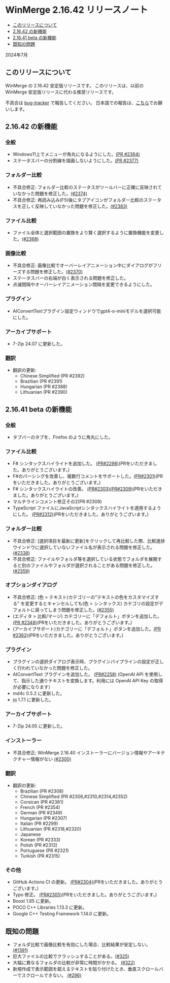 # WinMerge 2.16.42 リリースノート

- [このリリースについて](#about-this-release)
- [2.16.42 の新機能](#what-is-new-in-21642)
- [2.16.41 beta の新機能](#what-is-new-in-21641-beta)
- [既知の問題](#known-issues)

2024年7月

## このリリースについて

WinMerge の 2.16.42 安定版リリースです。
このリリースは、以前の WinMerge 安定版リリースに代わる推奨リリースです。

不具合は <a href="http://github.com/WinMerge/winmerge/issues">bug-tracker</a> で報告してください。
日本語での報告は、<a href="https://sourceforge.net/p/winmerge-v2-jp/tickets/">こちら</a>でお願いします。

## <a name="what-is-new-in-21642"></a>2.16.42 の新機能

### 全般

- Windows11上でメニューが角丸になるようにした。[(PR #2364)](https://github.com/WinMerge/winmerge/pull/2364)
- ステータスバーの分割線を描画しないようにした。[(PR #2377)](https://github.com/WinMerge/winmerge/pull/2377)

### フォルダー比較

- 不具合修正: フォルダー比較のステータスがツールバーに正確に反映されていなかった問題を修正した。[(#2374)](https://github.com/WinMerge/winmerge/issues/2374)
- 不具合修正: 再読み込み(F5)後にタブアイコンがフォルダー比較のステータスを正しく反映していなかった問題を修正した。[(#2383)](https://github.com/WinMerge/winmerge/issues/2383)

### ファイル比較

- ファイル全体と選択範囲の置換をより賢く選択するように置換機能を変更した。[(#2368)](https://github.com/WinMerge/winmerge/issues/2368)

### 画像比較

- 不具合修正: 画像比較でオーバーレイアニメーション中にダイアログがフリーズする問題を修正した。[(#2370)](https://github.com/WinMerge/winmerge/issues/2370)
- ステータスバーの右端が白く表示される問題を修正した。
- 点滅間隔やオーバーレイアニメーション間隔を変更できるようにした。

### プラグイン

- AIConvertTextプラグイン設定ウィンドウでgpt4-o-miniモデルを選択可能にした。

### アーカイブサポート

- 7-Zip 24.07 に更新した。

### 翻訳

- 翻訳の更新:
  - Chinese Simplified (PR #2392)
  - Brazilian (PR #2391)
  - Hungarian (PR #2388)
  - Lithuanian (PR #2390)

## <a name="what-is-new-in-21641-beta"></a>2.16.41 beta の新機能

### 全般

- タブバーのタブを、Firefox のように角丸にした。

### ファイル比較

- F# シンタックスハイライトを追加した。 [(PR#2298)](https://github.com/WinMerge/winmerge/pull/2298)(PRをいただきました。ありがとうございます。)
- F#のパーシングを改善し、複数行コメントをサポートした。[(PR#2301)](https://github.com/WinMerge/winmerge/pull/2301)(PRをいただきました。ありがとうございます。)
- F# シンタックスハイライトの改善。 [(PR#2303)](https://github.com/WinMerge/winmerge/pull/2303)[(PR#2309)](https://github.com/WinMerge/winmerge/pull/2309)(PRをいただきました。ありがとうございます。)
- マルチラインコメント修正その2(PR #2309)
- TypeScript ファイルにJavaScriptシンタックスハイライトを適用するようにした。 [(PR#2312)](https://github.com/WinMerge/winmerge/pull/2312)(PRをいただきました。ありがとうございます。)

### フォルダー比較

- 不具合修正: [選択項目を最新に更新]をクリックして再比較した際、比較進捗ウインドウに選択していないファイル名が表示される問題を修正した。 [(#2338)](https://github.com/WinMerge/winmerge/issues/2338)
- 不具合修正: ファイルやフォルダ等を選択している状態でフォルダを展開すると別のファイルやフォルダが選択されることがある問題を修正した。[(#2359)](https://github.com/WinMerge/winmerge/issues/2359)

### オプションダイアログ

- 不具合修正: (色 > テキスト)カテゴリーの"テキストの色をカスタマイズする" を変更するとキャンセルしても(色 > シンタックス) カテゴリの設定がデフォルトに戻ってしまう問題を修正した。[(#2355)](https://github.com/WinMerge/winmerge/issues/2355)
- (エディタ > 比較/マージ) カテゴリーに「デフォルト」ボタンを追加した。 [(PR #2348)](https://github.com/WinMerge/winmerge/pull/2348)(PRをいただきました。ありがとうございます。)
- (アーカイブサポート)カテゴリーに「デフォルト」ボタンを追加した。[(PR #2362)](https://github.com/WinMerge/winmerge/pull/2362)(PRをいただきました。ありがとうございます。)

### プラグイン

- プラグインの選択ダイアログ表示時、プラグインパイプラインの設定が正しく行われていなかった問題を修正した。
- AIConvertText プラグインを追加した。 [(PR#2258)](https://github.com/WinMerge/winmerge/pull/2258) (OpenAI API を使用して、指示した通りテキストを変換します。利用には OpenAI API Key の取得が必要になります）
- md4c 0.5.2 に更新した。
- jq 1.7.1 に更新した。

### アーカイブサポート

- 7-Zip 24.05 に更新した。

### インストーラー

- 不具合修正; WinMerge 2.16.40 インストーラーにバージョン情報やアーキテクチャー情報がない [(#2300)](https://github.com/WinMerge/winmerge/issues/2300)

### 翻訳

- 翻訳の更新:
  - Brazilian (PR #2308)
  - Chinese Simplified (PR #2306,#2310,#2314,#2352)
  - Corsican (PR #2361)
  - French (PR #2354)
  - German (PR #2349)
  - Hungarian (PR #2307)
  - Italian (PR #2299)
  - Lithuanian (PR #2318,#2320)
  - Japanese
  - Korean (PR #2333)
  - Polish (PR #2313)
  - Portuguese (PR #2321)
  - Turkish (PR #2315)

### その他

- GitHub Actions CI の更新。 [(PR#2304)](https://github.com/WinMerge/winmerge/pull/2304)(PRをいただきました。ありがとうございます。)
- Typo 修正。 [(PR#2305)](https://github.com/WinMerge/winmerge/pull/2305)(PRをいただきました。ありがとうございます。)
- Boost 1.85 に更新。
- POCO C++ Libraries 1.13.3 に更新。
- Google C++ Testing Framework 1.14.0 に更新。

## <a name="known-issues"></a>既知の問題

 - フォルダ比較で画像比較を有効にした場合、比較結果が安定しない。 [(#1391)](https://github.com/WinMerge/winmerge/issues/1391)
 - 巨大ファイルの比較でクラッシュすることがある。[(#325)](https://github.com/WinMerge/winmerge/issues/325)
 - 大幅に異なるフォルダの比較が非常に時間がかかる。 [(#322)](https://github.com/WinMerge/winmerge/issues/322)
 - 新規作成で表示範囲を超えるテキストを貼り付けたとき、垂直スクロールバーでスクロールできない。 [(#296)](https://github.com/WinMerge/winmerge/issues/296)
